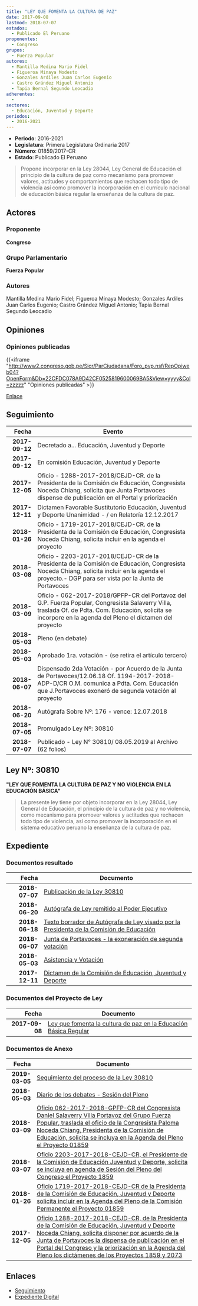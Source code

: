 ```yaml
---
title: "LEY QUE FOMENTA LA CULTURA DE PAZ"
date: 2017-09-08
lastmod: 2018-07-07
estados: 
  - Publicado El Peruano
proponentes: 
  - Congreso
grupos: 
  - Fuerza Popular
autores: 
  - Mantilla Medina Mario Fidel
  - Figueroa Minaya Modesto
  - Gonzales Ardiles Juan Carlos Eugenio
  - Castro Grández Miguel Antonio
  - Tapia Bernal Segundo Leocadio
adherentes: 
  - 
sectores: 
  - Educación, Juventud y Deporte
periodos: 
  - 2016-2021
---
```


- **Periodo**: 2016-2021
- **Legislatura**: Primera Legislatura Ordinaria 2017
- **Número**: 01859/2017-CR
- **Estado**: Publicado El Peruano

> Propone incorporar en la Ley 28044, Ley General de Educación el principio de la cultura de paz como mecanismo para promover valores, actitudes y comportamientos que rechacen todo tipo de violencia así como promover la incorporación en el currículo nacional de educación básica regular la enseñanza de la cultura de paz.


## Actores

### Proponente

**Congreso**

### Grupo Parlamentario

**Fuerza Popular**

### Autores

Mantilla Medina Mario Fidel; Figueroa Minaya Modesto; Gonzales Ardiles Juan Carlos Eugenio; Castro Grández Miguel Antonio; Tapia Bernal Segundo Leocadio


## Opiniones

### Opiniones publicadas

{{<iframe "http://www2.congreso.gob.pe/Sicr/ParCiudadana/Foro_pvp.nsf/RepOpiweb04?OpenForm&Db=22CFDC078A9D42CF0525819600069BA5&View=yyyy&Col=zzzzz" "Opiniones publicadas" >}}

[Enlace](http://www2.congreso.gob.pe/Sicr/ParCiudadana/Foro_pvp.nsf/RepOpiweb04?OpenForm&Db=22CFDC078A9D42CF0525819600069BA5&View=yyyy&Col=zzzzz)

## Seguimiento

| Fecha | Evento |
|------:|--------|
| **2017-09-12** | Decretado a... Educación, Juventud y Deporte|
| **2017-09-12** | En comisión Educación, Juventud y Deporte|
| **2017-12-05** | Oficio - 1288-2017-2018/CEJD-CR. de la Presidenta de la Comisión de Educación, Congresista Noceda Chiang, solicita que Junta Portavoces dispense de publicación en el Portal y priorización|
| **2017-12-11** | Dictamen Favorable Sustitutorio Educación, Juventud y Deporte Unanimidad - / en Relatoría 12.12.2017|
| **2018-01-26** | Oficio - 1719-2017-2018/CEJD-CR. de la Presidenta de la Comisión de Educación, Congresista Noceda Chiang, solicita incluir en la agenda el proyecto|
| **2018-03-08** | Oficio - 2203-2017-2018/CEJD-CR de la Presidenta de la Comisión de Educación, Congresista Noceda Chiang, solicita incluir en la agenda el proyecto.- DGP para ser vista por la Junta de Portavoces|
| **2018-03-09** | Oficio - 062-2017-2018/GPFP-CR del Portavoz del G.P. Fuerza Popular, Congresista Salaverry Villa, traslada Of. de Pdta. Com. Educación, solicita se incorpore en la agenda del Pleno el dictamen del proyecto|
| **2018-05-03** | Pleno (en debate)|
| **2018-05-03** | Aprobado 1ra. votación - (se retira el artículo tercero)|
| **2018-06-07** | Dispensado 2da Votación - por Acuerdo de la Junta de Portavoces/12.06.18 Of. 1194-2017-2018-ADP-D/CR O.M. comunica a Pdta. Com. Educación que J.Portavoces exoneró de segunda votación al proyecto|
| **2018-06-20** | Autógrafa Sobre Nº: 176 - vence: 12.07.2018|
| **2018-07-05** | Promulgado Ley Nº: 30810|
| **2018-07-07** | Publicado - Ley N° 30810/ 08.05.2019 al Archivo (62 folios)|

## Ley Nº: 30810

**"LEY QUE FOMENTA LA CULTURA DE PAZ Y NO VIOLENCIA EN LA EDUCACIÓN BÁSICA"**

> La presente ley tiene por objeto incorporar en la Ley 28044, Ley General de Educación, el principio de la cultura de paz y no violencia, como mecanismo para promover valores y actitudes que rechacen todo tipo de violencia, así como promover la incorporación en el sistema educativo peruano la enseñanza de la cultura de paz.


## Expediente


### Documentos resultado

| Fecha | Documento |
|------:|--------|
| **2018-07-07** | [Publicación de la Ley 30810](http://www.leyes.congreso.gob.pe/Documentos/2016_2021/ADLP/Normas_Legales/30810-LEY.pdf) |
| **2018-06-20** | [Autógrafa de Ley remitido al Poder Ejecutivo](http://www.leyes.congreso.gob.pe/Documentos/2016_2021/Autografas/Ley_y_de_Resolucion_Legislativa/AU0185920180620.pdf) |
| **2018-06-18** | [Texto borrador de Autógrafa de Ley visado por la Presidenta de la Comisión de Educación](http://www.leyes.congreso.gob.pe/Documentos/2016_2021/Texto_Borrador_de_Autografa/BAU0185920180618.pdf) |
| **2018-06-07** | [Junta de Portavoces - la exoneración de segunda votación](http://www.leyes.congreso.gob.pe/Documentos/2016_2021/Acuerdos/Junta_Portavoces/AJP0185920180607.pdf) |
| **2018-05-03** | [Asistencia y Votación](http://www.leyes.congreso.gob.pe/Documentos/2016_2021/Asistencia_y_Votacion/Proyectos_de_Ley/AV0185920180503..pdf) |
| **2017-12-11** | [Dictamen de la Comisión de Educación, Juventud y Deporte](http://www.leyes.congreso.gob.pe/Documentos/2016_2021/Dictamenes/Proyectos_de_Ley/01859DC10MAY20171211..pdf) |

### Documentos del Proyecto de Ley

| Fecha | Documento |
|------:|--------|
| **2017-09-08** | [Ley que fomenta la cultura de paz en la Educación Básica Regular](http://www.leyes.congreso.gob.pe/Documentos/2016_2021/Proyectos_de_Ley_y_de_Resoluciones_Legislativas/PL0185920170908..pdf) |

### Documentos de Anexo

| Fecha | Documento |
|------:|--------|
| **2019-03-05** | [Seguimiento del proceso de la Ley 30810](http://www.leyes.congreso.gob.pe/Documentos/2016_2021/Seguimiento_de_Proyectos_de_Ley/01859PL20190305.pdf) |
| **2018-05-03** | [Diario de los debates - Sesión del Pleno](http://www.leyes.congreso.gob.pe/Documentos/2016_2021/ADLP/Diario_Debates/30810-TDD.pdf) |
| **2018-03-09** | [Oficio 062-2017-2018-GPFP-CR del Congresista Daniel Salaverry Villa Portavoz del Grupo Fuerza Popular, traslada el oficio de la Congresista Paloma Noceda Chiang, Presidenta de la Comisión de Educación, solicita se incluya en la Agenda del Pleno el Proyecto 01859](http://www.leyes.congreso.gob.pe/Documentos/2016_2021/Oficios/Grupos_Parlamentarios/OFICIO-062-2017-2018-GPFP-CR..pdf) |
| **2018-03-07** | [Oficio 2203-2017-2018-CEJD-CR, el Presidente de la Comisión de Educación Juventud y Deporte, solicita se incluya en agenda de Sesión del Pleno del Congreso el Proyecto 1859](http://www.leyes.congreso.gob.pe/Documentos/2016_2021/Oficios/Comisiones_Ordinarias/OFICIO-2203-2017-2018-CEJD-CR.pdf) |
| **2018-01-26** | [Oficio 1719-2017-2018-CEJD-CR de la Presidenta de la Comisión de Educación, Juventud y Deporte solicita incluir en la Agenda del Pleno de la Comisión Permanente el Proyecto 01859](http://www.leyes.congreso.gob.pe/Documentos/2016_2021/Oficios/Comisiones_Ordinarias/OFICIO-1719-2017-2018-CEJD-CR.pdf) |
| **2017-12-05** | [Oficio 1288-2017-2018-CEJD-CR, de la Presidenta de la Comisión de Educación, Juventud y Deporte Noceda Chiang, solicita disponer por acuerdo de la Junta de Portavoces la dispensa de publicación en el Portal del Congreso y la priorización en la Agenda del Pleno los dictámenes de los Proyectos 1859 y 2073](http://www.leyes.congreso.gob.pe/Documentos/2016_2021/Oficios/Comisiones_Ordinarias/OFICIO-1288-2017-2018-CEJD-CR.pdf) |

## Enlaces 

- [Seguimiento](http://www2.congreso.gob.pe/Sicr/TraDocEstProc/CLProLey2016.nsf/f7fff46988ca05b1052578e100829cc7/9ee18cb4ac55e2920525819500768756?OpenDocument)
- [Expediente Digital](http://www2.congreso.gob.pe/Sicr/TraDocEstProc/CLProLey2016.nsf/f7fff46988ca05b1052578e100829cc7/9ee18cb4ac55e2920525819500768756?OpenDocument&Click=05257FB7005EB655.eb71d0cf91d8294e05256cdf006b5706/$Body/0.1C6C)
